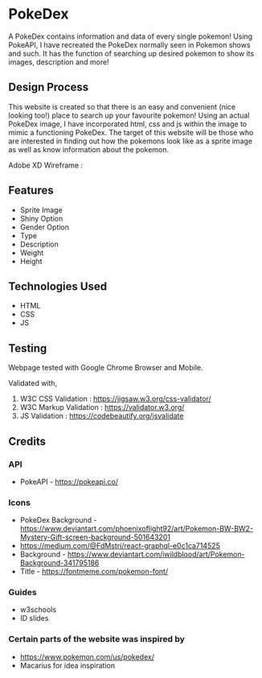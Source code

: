 # PokeDex
A PokeDex contains information and data of every single pokemon! Using PokeAPI, I have recreated the PokeDex normally seen in Pokemon shows and such. It has the function of searching up
desired pokemon to show its images, description and more!
## Design Process
This website is created so that there is an easy and convenient (nice looking too!) place to search up your favourite pokemon! Using an actual PokeDex image, I have incorporated
html, css and js within the image to mimic a functioning PokeDex. The target of this website will be those who are interested in finding out how the pokemons look like as a
sprite image as well as know information about the pokemon.

Adobe XD Wireframe :
## Features
* Sprite Image
* Shiny Option
* Gender Option
* Type
* Description
* Weight
* Height
## Technologies Used
* HTML
* CSS
* JS
## Testing
Webpage tested with Google Chrome Browser and Mobile.

Validated with,
1. W3C CSS Validation : https://jigsaw.w3.org/css-validator/
2. W3C Markup Validation : https://validator.w3.org/
3. JS Validation : https://codebeautify.org/jsvalidate

## Credits
### API
* PokeAPI - https://pokeapi.co/
### Icons
* PokeDex Background - https://www.deviantart.com/phoenixoflight92/art/Pokemon-BW-BW2-Mystery-Gift-screen-background-501643201
* https://medium.com/@FdMstri/react-graphql-e0c1ca714525
* Background - https://www.deviantart.com/iwildblood/art/Pokemon-Background-341795186
* Title - https://fontmeme.com/pokemon-font/
### Guides
* w3schools 
* ID slides
### Certain parts of the website was inspired by
* https://www.pokemon.com/us/pokedex/
* Macarius for idea inspiration
